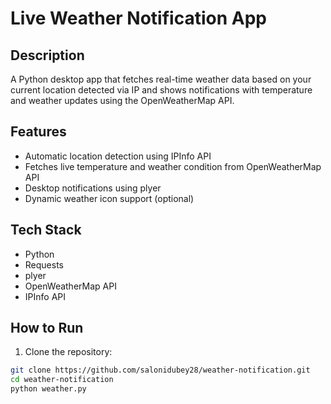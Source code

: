 # Live Weather Notification App

## Description
A Python desktop app that fetches real-time weather data based on your current location detected via IP and shows notifications with temperature and weather updates using the OpenWeatherMap API.

## Features
- Automatic location detection using IPInfo API
- Fetches live temperature and weather condition from OpenWeatherMap API
- Desktop notifications using plyer
- Dynamic weather icon support (optional)

## Tech Stack
- Python
- Requests
- plyer
- OpenWeatherMap API
- IPInfo API

## How to Run

1. Clone the repository:
```bash
git clone https://github.com/salonidubey28/weather-notification.git
cd weather-notification
python weather.py
